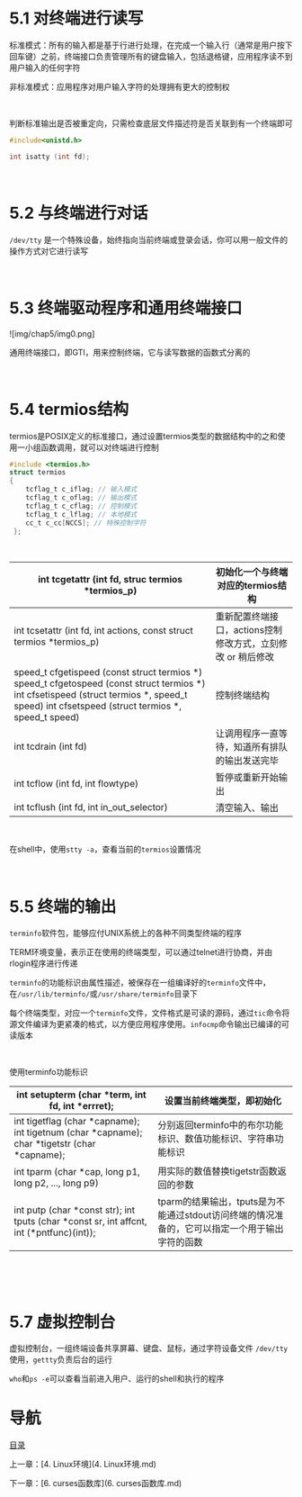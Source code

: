 # 5.1 对终端进行读写

标准模式：所有的输入都是基于行进行处理，在完成一个输入行（通常是用户按下回车键）之前，终端接口负责管理所有的键盘输入，包括退格键，应用程序读不到用户输入的任何字符

非标准模式：应用程序对用户输入字符的处理拥有更大的控制权

 

判断标准输出是否被重定向，只需检查底层文件描述符是否关联到有一个终端即可

```c
#include<unistd.h>

int isatty (int fd);
```
 

# 5.2 与终端进行对话

`/dev/tty` 是一个特殊设备，始终指向当前终端或登录会话，你可以用一般文件的操作方式对它进行读写

 

# 5.3 终端驱动程序和通用终端接口

![img/chap5/img0.png]

通用终端接口，即GTI，用来控制终端，它与读写数据的函数式分离的

 

# 5.4 termios结构

termios是POSIX定义的标准接口，通过设置termios类型的数据结构中的之和使用一小组函数调用，就可以对终端进行控制

```c
#include <termios.h>
struct termios 
{    
    tcflag_t c_iflag; // 输入模式
    tcflag_t c_oflag; // 输出模式
    tcflag_t c_cflag; // 控制模式
    tcflag_t c_lflag; // 本地模式
    cc_t c_cc[NCCS]; // 特殊控制字符
 };
```
 

| int tcgetattr (int fd, struc termios  *termios_p) | 初始化一个与终端对应的termios结构                |
| ---------------------------------------- | ----------------------------------- |
| int tcsetattr (int fd, int actions, const struct termios  *termios_p) | 重新配置终端接口，actions控制修改方式，立刻修改 or 稍后修改 |
| speed_t  cfgetispeed (const struct termios *)  speed_t  cfgetospeed (const struct termios *)  int  cfsetispeed (struct termios *, speed_t speed)  int  cfsetspeed (struct termios *, speed_t speed) | 控制终端结构                              |
| int tcdrain (int fd)                     | 让调用程序一直等待，知道所有排队的输出发送完毕             |
| int  tcflow (int fd, int flowtype)       | 暂停或重新开始输出                           |
| int tcflush (int fd, int in_out_selector) | 清空输入、输出                             |

 

在shell中，使用`stty -a`，查看当前的`termios`设置情况

 

# 5.5 终端的输出

`terminfo`软件包，能够应付UNIX系统上的各种不同类型终端的程序

TERM环境变量，表示正在使用的终端类型，可以通过telnet进行协商，并由rlogin程序进行传递

`terminfo`的功能标识由属性描述，被保存在一组编译好的`terminfo`文件中，在`/usr/lib/terminfo/`或`/usr/share/terminfo`目录下

每个终端类型，对应一个`terminfo`文件，文件格式是可读的源码，通过`tic`命令将源文件编译为更紧凑的格式，以方便应用程序使用。`infocmp`命令输出已编译的可读版本

 

使用terminfo功能标识

| int  setupterm (char *term, int fd, int *errret); | 设置当前终端类型，即初始化                            |
| ---------------------------------------- | ---------------------------------------- |
| int tigetflag (char *capname);  int  tigetnum (char *capname);  char  *tigetstr (char *capname); | 分别返回terminfo中的布尔功能标识、数值功能标识、字符串功能标识      |
| int tparm (char *cap, long p1, long p2,  ..., long p9) | 用实际的数值替换tigetstr函数返回的参数                  |
| int putp (char *const str);  int  tputs (char *const sr, int affcnt, int (*pntfunc)(int)); | tparm的结果输出，tputs是为不能通过stdout访问终端的情况准备的，它可以指定一个用于输出字符的函数 |

 

 

# 5.7 虚拟控制台

虚拟控制台，一组终端设备共享屏幕、键盘、鼠标，通过字符设备文件 `/dev/tty`使用，`gettty`负责后台的运行

`who`和`ps -e`可以查看当前进入用户、运行的shell和执行的程序


# 导航

[目录](README.md)

上一章：[4. Linux环境](4. Linux环境.md)

下一章：[6. curses函数库](6. curses函数库.md)
